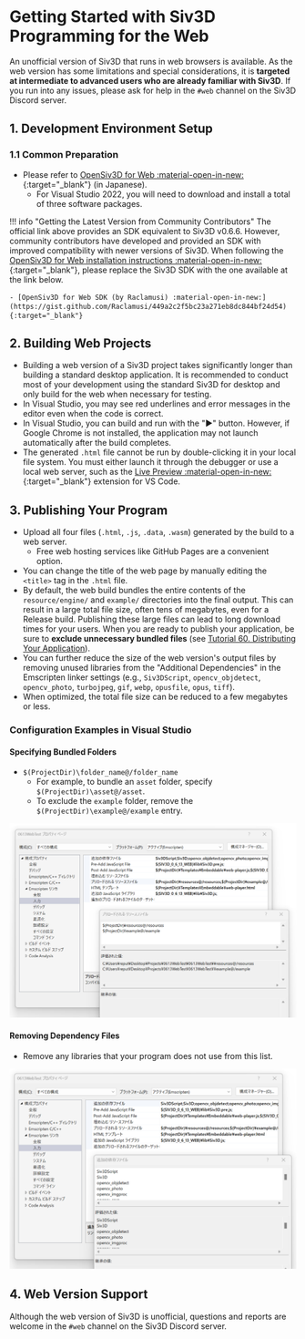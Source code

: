 # Getting Started with Siv3D Programming for the Web
An unofficial version of Siv3D that runs in web browsers is available. As the web version has some limitations and special considerations, it is **targeted at intermediate to advanced users who are already familiar with Siv3D**. If you run into any issues, please ask for help in the `#web` channel on the Siv3D Discord server.

## 1. Development Environment Setup

### 1.1 Common Preparation
- Please refer to [OpenSiv3D for Web :material-open-in-new:](https://siv3d.kamenokosoft.com/docs/ja/){:target="_blank"} (in Japanese).
	- For Visual Studio 2022, you will need to download and install a total of three software packages.

!!! info "Getting the Latest Version from Community Contributors"
	The official link above provides an SDK equivalent to Siv3D v0.6.6. However, community contributors have developed and provided an SDK with improved compatibility with newer versions of Siv3D. When following the [OpenSiv3D for Web installation instructions :material-open-in-new:](https://siv3d.kamenokosoft.com/docs/ja/){:target="_blank"}, please replace the Siv3D SDK with the one available at the link below.

	- [OpenSiv3D for Web SDK (by Raclamusi) :material-open-in-new:](https://gist.github.com/Raclamusi/449a2c2f5bc23a271eb8dc844bf24d54){:target="_blank"}


## 2. Building Web Projects
- Building a web version of a Siv3D project takes significantly longer than building a standard desktop application. It is recommended to conduct most of your development using the standard Siv3D for desktop and only build for the web when necessary for testing.
- In Visual Studio, you may see red underlines and error messages in the editor even when the code is correct.
- In Visual Studio, you can build and run with the "▶" button. However, if Google Chrome is not installed, the application may not launch automatically after the build completes.
- The generated `.html` file cannot be run by double-clicking it in your local file system. You must either launch it through the debugger or use a local web server, such as the [Live Preview :material-open-in-new:](https://marketplace.visualstudio.com/items?itemName=ms-vscode.live-server){:target="_blank"} extension for VS Code.


## 3. Publishing Your Program
- Upload all four files (`.html`, `.js`, `.data`, `.wasm`) generated by the build to a web server.
	- Free web hosting services like GitHub Pages are a convenient option.
- You can change the title of the web page by manually editing the `<title>` tag in the `.html` file.
- By default, the web build bundles the entire contents of the `resource/engine/` and `example/` directories into the final output. This can result in a large total file size, often tens of megabytes, even for a Release build. Publishing these large files can lead to long download times for your users. When you are ready to publish your application, be sure to **exclude unnecessary bundled files** (see [Tutorial 60. Distributing Your Application](../tutorial3/release.md)).
- You can further reduce the size of the web version's output files by removing unused libraries from the "Additional Dependencies" in the Emscripten linker settings (e.g., `Siv3DScript`, `opencv_objdetect`, `opencv_photo`, `turbojpeg`, `gif`, `webp`, `opusfile`, `opus`, `tiff`).
- When optimized, the total file size can be reduced to a few megabytes or less.

### Configuration Examples in Visual Studio
#### Specifying Bundled Folders
- `$(ProjectDir)\folder_name@/folder_name`
	- For example, to bundle an `asset` folder, specify `$(ProjectDir)\asset@/asset`.
	- To exclude the `example` folder, remove the `$(ProjectDir)\example@/example` entry.
<div class="noshadow-75"><img src="https://raw.githubusercontent.com/Siv3D/siv3d.site.resource/main/v7/download/web1.png"></div>

#### Removing Dependency Files
- Remove any libraries that your program does not use from this list.
<div class="noshadow-75"><img src="https://raw.githubusercontent.com/Siv3D/siv3d.site.resource/main/v7/download/web2.png"></div>


## 4. Web Version Support
Although the web version of Siv3D is unofficial, questions and reports are welcome in the `#web` channel on the Siv3D Discord server.